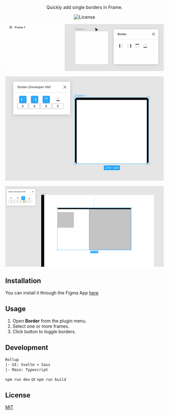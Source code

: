 <p align="center">Quickly add single borders in Frame.</p>
<p align="center"><img src="https://img.shields.io/badge/license-MIT-blue.svg?style=flat" alt="License"></p>

<p align="center"><img src="./assets/preview.gif" alt="preview"></p>
<p align="center"><img src="./assets/border%20control.PNG" alt="preview"></p>
<p align="center"><img src="./assets/border%20group.PNG" alt="preview"></p>

## Installation

You can install it through the Figma App [here](https://www.figma.com/c/plugin/740014625507871586/Border)


## Usage
1. Open **Border** from the plugin menu.
2. Select one or more frames.
3. Click button to toggle borders.


## Development
```
Rollup
|- UI: Svelte + Sass
|- Main: Typescript
```

```npm run dev```
or
```npm run build```


## License
[MIT](http://opensource.org/licenses/MIT)

